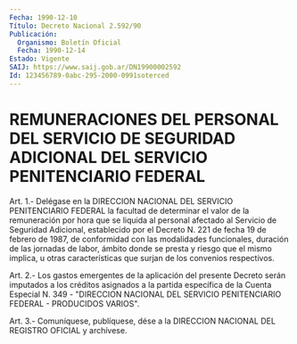 ```yaml
---
Fecha: 1990-12-10
Título: Decreto Nacional 2.592/90
Publicación:
  Organismo: Boletín Oficial
  Fecha: 1990-12-14
Estado: Vigente
SAIJ: https://www.saij.gob.ar/DN19900002592
Id: 123456789-0abc-295-2000-0991soterced
---
```

# REMUNERACIONES DEL PERSONAL DEL SERVICIO DE SEGURIDAD ADICIONAL DEL SERVICIO PENITENCIARIO FEDERAL

<a id="1"></a>
Art.  1.-  Delégase  en  la  DIRECCION  NACIONAL  DEL SERVICIO PENITENCIARIO  FEDERAL  la  facultad de determinar el valor  de  la remuneración  por  hora que se  liquida  al  personal  afectado  al Servicio de Seguridad  Adicional, establecido por el Decreto N. 221 de fecha 19 de febrero de  1987, de conformidad con las modalidades funcionales, duración de las  jornadas  de  labor,  ámbito donde se presta  y riesgo que el mismo implica, u otras características  que surjan de los convenios respectivos.

<a id="2"></a>
Art.  2.-  Los gastos emergentes de la aplicación del presente Decreto serán imputados  a  los  créditos  asignados  a  la partida específica  de la Cuenta Especial N. 349 - "DIRECCION NACIONAL  DEL SERVICIO PENITENCIARIO FEDERAL - PRODUCIDOS VARIOS".

<a id="3"></a>
Art. 3.- Comuníquese, publíquese, dése a la DIRECCION NACIONAL DEL REGISTRO OFICIAL y archívese.